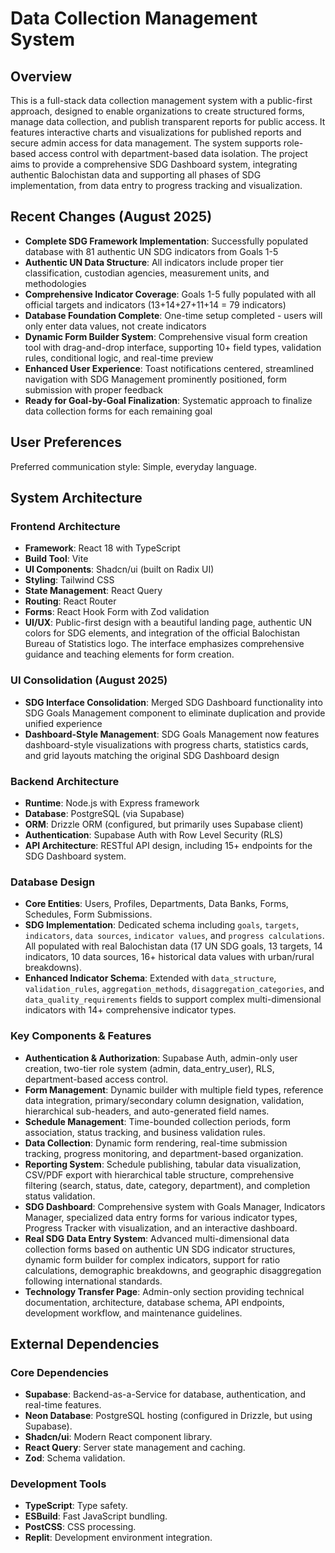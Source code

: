# Data Collection Management System

## Overview
This is a full-stack data collection management system with a public-first approach, designed to enable organizations to create structured forms, manage data collection, and publish transparent reports for public access. It features interactive charts and visualizations for published reports and secure admin access for data management. The system supports role-based access control with department-based data isolation. The project aims to provide a comprehensive SDG Dashboard system, integrating authentic Balochistan data and supporting all phases of SDG implementation, from data entry to progress tracking and visualization.

## Recent Changes (August 2025)
- **Complete SDG Framework Implementation**: Successfully populated database with 81 authentic UN SDG indicators from Goals 1-5
- **Authentic UN Data Structure**: All indicators include proper tier classification, custodian agencies, measurement units, and methodologies
- **Comprehensive Indicator Coverage**: Goals 1-5 fully populated with all official targets and indicators (13+14+27+11+14 = 79 indicators)
- **Database Foundation Complete**: One-time setup completed - users will only enter data values, not create indicators
- **Dynamic Form Builder System**: Comprehensive visual form creation tool with drag-and-drop interface, supporting 10+ field types, validation rules, conditional logic, and real-time preview
- **Enhanced User Experience**: Toast notifications centered, streamlined navigation with SDG Management prominently positioned, form submission with proper feedback
- **Ready for Goal-by-Goal Finalization**: Systematic approach to finalize data collection forms for each remaining goal

## User Preferences
Preferred communication style: Simple, everyday language.

## System Architecture

### Frontend Architecture
- **Framework**: React 18 with TypeScript
- **Build Tool**: Vite
- **UI Components**: Shadcn/ui (built on Radix UI)
- **Styling**: Tailwind CSS
- **State Management**: React Query
- **Routing**: React Router
- **Forms**: React Hook Form with Zod validation
- **UI/UX**: Public-first design with a beautiful landing page, authentic UN colors for SDG elements, and integration of the official Balochistan Bureau of Statistics logo. The interface emphasizes comprehensive guidance and teaching elements for form creation.

### UI Consolidation (August 2025)
- **SDG Interface Consolidation**: Merged SDG Dashboard functionality into SDG Goals Management component to eliminate duplication and provide unified experience
- **Dashboard-Style Management**: SDG Goals Management now features dashboard-style visualizations with progress charts, statistics cards, and grid layouts matching the original SDG Dashboard design

### Backend Architecture
- **Runtime**: Node.js with Express framework
- **Database**: PostgreSQL (via Supabase)
- **ORM**: Drizzle ORM (configured, but primarily uses Supabase client)
- **Authentication**: Supabase Auth with Row Level Security (RLS)
- **API Architecture**: RESTful API design, including 15+ endpoints for the SDG Dashboard system.

### Database Design
- **Core Entities**: Users, Profiles, Departments, Data Banks, Forms, Schedules, Form Submissions.
- **SDG Implementation**: Dedicated schema including `goals`, `targets`, `indicators`, `data sources`, `indicator values`, and `progress calculations`. All populated with real Balochistan data (17 UN SDG goals, 13 targets, 14 indicators, 10 data sources, 16+ historical data values with urban/rural breakdowns).
- **Enhanced Indicator Schema**: Extended with `data_structure`, `validation_rules`, `aggregation_methods`, `disaggregation_categories`, and `data_quality_requirements` fields to support complex multi-dimensional indicators with 14+ comprehensive indicator types.

### Key Components & Features
- **Authentication & Authorization**: Supabase Auth, admin-only user creation, two-tier role system (admin, data_entry_user), RLS, department-based access control.
- **Form Management**: Dynamic builder with multiple field types, reference data integration, primary/secondary column designation, validation, hierarchical sub-headers, and auto-generated field names.
- **Schedule Management**: Time-bounded collection periods, form association, status tracking, and business validation rules.
- **Data Collection**: Dynamic form rendering, real-time submission tracking, progress monitoring, and department-based organization.
- **Reporting System**: Schedule publishing, tabular data visualization, CSV/PDF export with hierarchical table structure, comprehensive filtering (search, status, date, category, department), and completion status validation.
- **SDG Dashboard**: Comprehensive system with Goals Manager, Indicators Manager, specialized data entry forms for various indicator types, Progress Tracker with visualization, and an interactive dashboard.
- **Real SDG Data Entry System**: Advanced multi-dimensional data collection forms based on authentic UN SDG indicator structures, dynamic form builder for complex indicators, support for ratio calculations, demographic breakdowns, and geographic disaggregation following international standards.
- **Technology Transfer Page**: Admin-only section providing technical documentation, architecture, database schema, API endpoints, development workflow, and maintenance guidelines.

## External Dependencies

### Core Dependencies
- **Supabase**: Backend-as-a-Service for database, authentication, and real-time features.
- **Neon Database**: PostgreSQL hosting (configured in Drizzle, but using Supabase).
- **Shadcn/ui**: Modern React component library.
- **React Query**: Server state management and caching.
- **Zod**: Schema validation.

### Development Tools
- **TypeScript**: Type safety.
- **ESBuild**: Fast JavaScript bundling.
- **PostCSS**: CSS processing.
- **Replit**: Development environment integration.